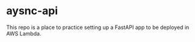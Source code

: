 # aysnc-api
This repo is a place to practice setting up a FastAPI app to be deployed in AWS Lambda.

